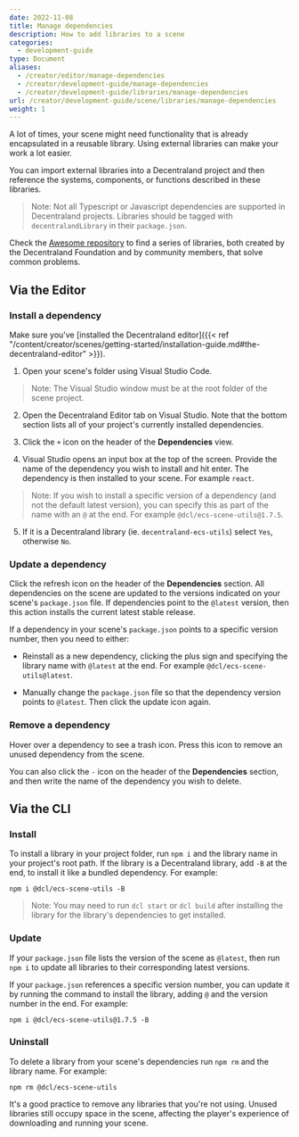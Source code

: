 ```yaml
---
date: 2022-11-08
title: Manage dependencies
description: How to add libraries to a scene
categories:
  - development-guide
type: Document
aliases:
  - /creator/editor/manage-dependencies
  - /creator/development-guide/manage-dependencies
  - /creator/development-guide/libraries/manage-dependencies
url: /creator/development-guide/scene/libraries/manage-dependencies
weight: 1
---
```


A lot of times, your scene might need functionality that is already encapsulated in a reusable library. Using external libraries can make your work a lot easier.

You can import external libraries into a Decentraland project and then reference the systems, components, or functions described in these libraries.

> Note: Not all Typescript or Javascript dependencies are supported in Decentraland projects. Libraries should be tagged with `decentralandLibrary` in their `package.json`.

Check the [Awesome repository](https://github.com/decentraland-scenes/Awesome-Repository#libraries) to find a series of libraries, both created by the Decentraland Foundation and by community members, that solve common problems.



## Via the Editor


### Install a dependency

Make sure you've [installed the Decentraland editor]({{< ref "/content/creator/scenes/getting-started/installation-guide.md#the-decentraland-editor" >}}).

1) Open your scene's folder using Visual Studio Code. 

> Note: The Visual Studio window must be at the root folder of the scene project.

2) Open the Decentraland Editor tab on Visual Studio. Note that the bottom section lists all of your project's currently installed dependencies.

3) Click the `+` icon on the header of the **Dependencies** view.

4) Visual Studio opens an input box at the top of the screen. Provide the name of the dependency you wish to install and hit enter. The dependency is then installed to your scene. For example `react`.

> Note: If you wish to install a specific version of a dependency (and not the default latest version), you can specify this as part of the name with an `@` at the end. For example `@dcl/ecs-scene-utils@1.7.5`.

5) If it is a Decentraland library (ie. `decentraland-ecs-utils`) select `Yes`, otherwise `No`.

### Update a dependency

Click the refresh icon on the header of the **Dependencies** section. All dependencies on the scene are updated to the versions indicated on your scene's `package.json` file. If dependencies point to the `@latest` version, then this action installs the current latest stable release. 

If a dependency in your scene's `package.json` points to a specific version number, then you need to either:

- Reinstall as a new dependency, clicking the plus sign and specifying the library name with `@latest` at the end. For example `@dcl/ecs-scene-utils@latest`.

- Manually change the `package.json` file so that the dependency version points to `@latest`. Then click the update icon again.

### Remove a dependency

Hover over a dependency to see a trash icon. Press this icon to remove an unused dependency from the scene.

You can also click the `-` icon on the header of the **Dependencies** section, and then write the name of the dependency you wish to delete.


## Via the CLI

### Install

To install a library in your project folder, run `npm i` and the library name in your project's root path. If the library is a Decentraland library, add `-B` at the end, to install it like a bundled dependency. For example:

`npm i @dcl/ecs-scene-utils -B`

> Note: You may need to run `dcl start` or `dcl build` after installing the library for the library's dependencies to get installed.

### Update

If your `package.json` file lists the version of the scene as `@latest`, then run `npm i` to update all libraries to their corresponding latest versions.

If your `package.json` references a specific version number, you can update it by running the command to install the library, adding `@` and the version number in the end. For example:

`npm i @dcl/ecs-scene-utils@1.7.5 -B`

### Uninstall

To delete a library from your scene's dependencies run `npm rm` and the library name. For example:

`npm rm @dcl/ecs-scene-utils`

It's a good practice to remove any libraries that you're not using. Unused libraries still occupy space in the scene, affecting the player's experience of downloading and running your scene.
